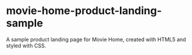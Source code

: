 # movie-home-product-landing-sample
A sample product landing page for Movie Home, created with HTML5 and styled with CSS.

